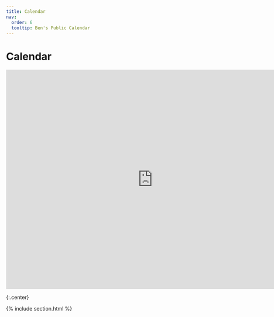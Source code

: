 ```yaml
---
title: Calendar
nav:
  order: 6
  tooltip: Ben's Public Calendar
---
```


# <i class="fas fa-envelope"></i>Calendar

<iframe src="https://calendar.google.com/calendar/embed?src=bvoight28%40gmail.com&ctz=America%2FNew_York" style="border: 0" width="800" height="600" frameborder="0" scrolling="no"></iframe>

{:.center}

{% include section.html %}
